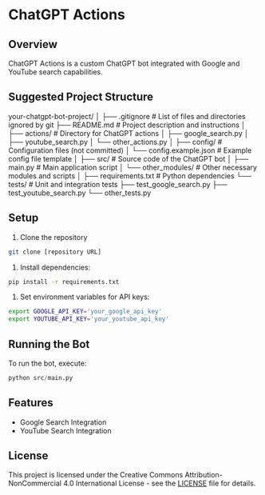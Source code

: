 # ChatGPT Actions

## Overview

ChatGPT Actions is a custom ChatGPT bot integrated with Google and YouTube search capabilities.

## Suggested Project Structure

your-chatgpt-bot-project/
│
├── .gitignore          # List of files and directories ignored by git
├── README.md           # Project description and instructions
│
├── actions/            # Directory for ChatGPT actions
│   ├── google_search.py
│   ├── youtube_search.py
│   └── other_actions.py
│
├── config/             # Configuration files (not committed)
│   └── config.example.json  # Example config file template
│
├── src/                # Source code of the ChatGPT bot
│   ├── main.py         # Main application script
│   └── other_modules/  # Other necessary modules and scripts
│
├── requirements.txt    # Python dependencies
└── tests/              # Unit and integration tests
    ├── test_google_search.py
    ├── test_youtube_search.py
    └── other_tests.py

## Setup

1. Clone the repository

```sh
git clone [repository URL]
```

1. Install dependencies:

```sh
pip install -r requirements.txt
```

1. Set environment variables for API keys:

```sh
export GOOGLE_API_KEY='your_google_api_key'
export YOUTUBE_API_KEY='your_youtube_api_key'
```

## Running the Bot

To run the bot, execute:

```python
python src/main.py
```

## Features

- Google Search Integration
- YouTube Search Integration

## License

This project is licensed under the Creative Commons Attribution-NonCommercial 4.0 International License - see the [LICENSE](https://creativecommons.org/licenses/by-nc/4.0/legalcode) file for details.
